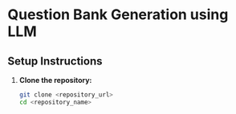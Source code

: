 # Question Bank Generation using LLM

## Setup Instructions

1. **Clone the repository:**
   ```bash
   git clone <repository_url>
   cd <repository_name>
